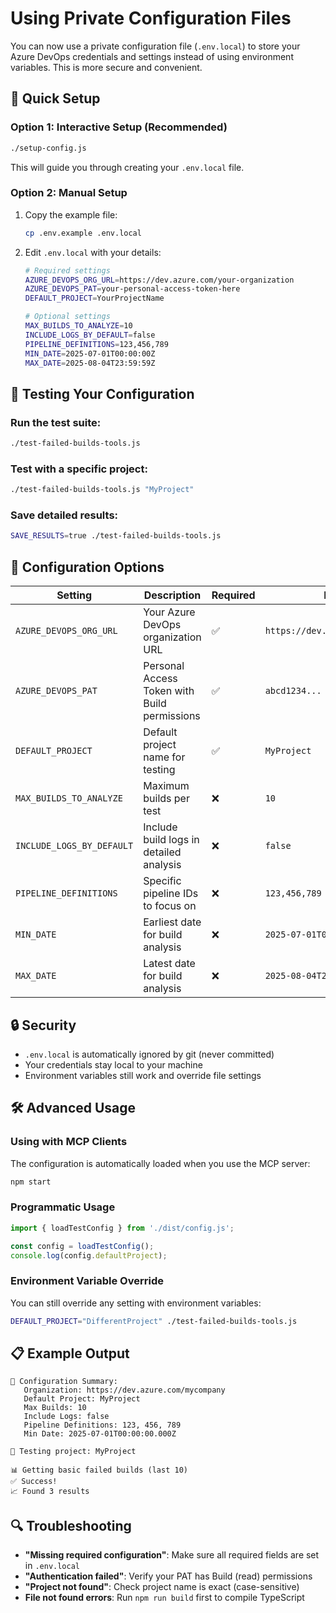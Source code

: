 # Using Private Configuration Files

You can now use a private configuration file (`.env.local`) to store your Azure DevOps credentials and settings instead of using environment variables. This is more secure and convenient.

## 🚀 Quick Setup

### Option 1: Interactive Setup (Recommended)
```bash
./setup-config.js
```
This will guide you through creating your `.env.local` file.

### Option 2: Manual Setup
1. Copy the example file:
   ```bash
   cp .env.example .env.local
   ```

2. Edit `.env.local` with your details:
   ```bash
   # Required settings
   AZURE_DEVOPS_ORG_URL=https://dev.azure.com/your-organization
   AZURE_DEVOPS_PAT=your-personal-access-token-here
   DEFAULT_PROJECT=YourProjectName
   
   # Optional settings
   MAX_BUILDS_TO_ANALYZE=10
   INCLUDE_LOGS_BY_DEFAULT=false
   PIPELINE_DEFINITIONS=123,456,789
   MIN_DATE=2025-07-01T00:00:00Z
   MAX_DATE=2025-08-04T23:59:59Z
   ```

## 🧪 Testing Your Configuration

### Run the test suite:
```bash
./test-failed-builds-tools.js
```

### Test with a specific project:
```bash
./test-failed-builds-tools.js "MyProject"
```

### Save detailed results:
```bash
SAVE_RESULTS=true ./test-failed-builds-tools.js
```

## 🔧 Configuration Options

| Setting | Description | Required | Example |
|---------|-------------|----------|---------|
| `AZURE_DEVOPS_ORG_URL` | Your Azure DevOps organization URL | ✅ | `https://dev.azure.com/mycompany` |
| `AZURE_DEVOPS_PAT` | Personal Access Token with Build permissions | ✅ | `abcd1234...` |
| `DEFAULT_PROJECT` | Default project name for testing | ✅ | `MyProject` |
| `MAX_BUILDS_TO_ANALYZE` | Maximum builds per test | ❌ | `10` |
| `INCLUDE_LOGS_BY_DEFAULT` | Include build logs in detailed analysis | ❌ | `false` |
| `PIPELINE_DEFINITIONS` | Specific pipeline IDs to focus on | ❌ | `123,456,789` |
| `MIN_DATE` | Earliest date for build analysis | ❌ | `2025-07-01T00:00:00Z` |
| `MAX_DATE` | Latest date for build analysis | ❌ | `2025-08-04T23:59:59Z` |

## 🔒 Security

- `.env.local` is automatically ignored by git (never committed)
- Your credentials stay local to your machine
- Environment variables still work and override file settings

## 🛠️ Advanced Usage

### Using with MCP Clients
The configuration is automatically loaded when you use the MCP server:

```bash
npm start
```

### Programmatic Usage
```javascript
import { loadTestConfig } from './dist/config.js';

const config = loadTestConfig();
console.log(config.defaultProject);
```

### Environment Variable Override
You can still override any setting with environment variables:
```bash
DEFAULT_PROJECT="DifferentProject" ./test-failed-builds-tools.js
```

## 📋 Example Output

```
🔧 Configuration Summary:
   Organization: https://dev.azure.com/mycompany
   Default Project: MyProject
   Max Builds: 10
   Include Logs: false
   Pipeline Definitions: 123, 456, 789
   Min Date: 2025-07-01T00:00:00.000Z

🎯 Testing project: MyProject

📊 Getting basic failed builds (last 10)
✅ Success!
📈 Found 3 results
```

## 🔍 Troubleshooting

- **"Missing required configuration"**: Make sure all required fields are set in `.env.local`
- **"Authentication failed"**: Verify your PAT has Build (read) permissions
- **"Project not found"**: Check project name is exact (case-sensitive)
- **File not found errors**: Run `npm run build` first to compile TypeScript
